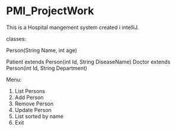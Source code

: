 # PMI_ProjectWork

This is a Hospital mangement system created i intelliJ. 

classes: 

Person(String Name, int age)

Patient extends Person(int Id, String DiseaseName)
Doctor extends Person(int Id, String Department)


Menu:

1. List Persons
2. Add Person
3. Remove Person
4. Update Person
5. List sorted by name
6. Exit

